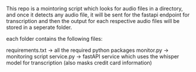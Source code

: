 This repo is a mointoring script which looks for audio files in a directory, and once it detects any audio file, it will be sent for the fastapi endpoint for transcription and then the output for each respective audio files will be stored in a seperate folder. 

each folder contains the following files:

requirements.txt -> all the required python packages
monitor.py -> monitoring script
service.py -> fastAPI service which uses the whisper model for transcription (also masks credit card information) 
